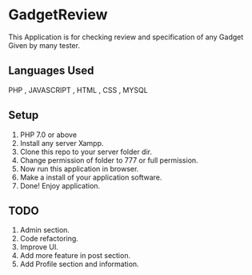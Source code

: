 # GadgetReview
This Application is for checking review and specification of any Gadget Given by many tester.

## Languages Used
PHP , JAVASCRIPT , HTML , CSS , MYSQL

## Setup
1. PHP 7.0 or above
2. Install any server Xampp.
3. Clone this repo to your server folder dir.
4. Change permission of folder to 777 or full permission.
5. Now run this application in browser.
6. Make a install of your application software.
7. Done! Enjoy application.

## TODO
1. Admin section.
2. Code refactoring.
3. Improve UI.
4. Add more feature in post section.
5. Add Profile section and information.
